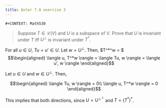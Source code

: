 ```yaml
---
title: Axler 7.A exercise 3
---
```


```{=org}
#+CONTEXT: Math530
```
> Suppose $T \in  \mathcal{L}(V)$ and $U$ is a subspace of $V$. Prove
> that $U$ is invariant under $T$ iff $U^\bot$ is invariant under $T^*$.

For all $u \in  U$, $Tu = u' \in  U$. Let $w = U^\perp$. Then, \$T^\*^w
= \$ $$\begin{aligned}
 \langle u, T^*w \rangle = \langle Tu, w \rangle = \langle u', w \rangle
\end{aligned}$$

Let $u \in  U$ and $w \in  U^\perp$. Then,

$$\begin{aligned}
 \langle Tu, w \rangle = 0\\
 \langle u, T^*w \rangle = 0
\end{aligned}$$

This implies that both directions, since $U = U^{\perp ^\perp }$ and
$T = (T^*)^*$.
